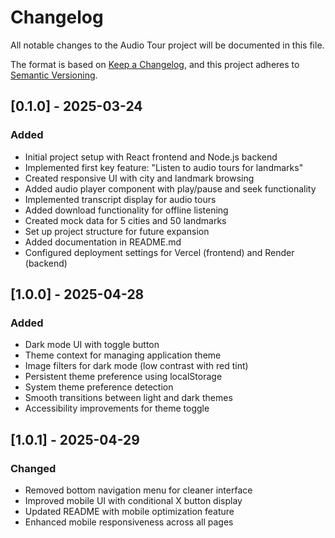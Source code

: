 # Changelog

All notable changes to the Audio Tour project will be documented in this file.

The format is based on [Keep a Changelog](https://keepachangelog.com/en/1.0.0/),
and this project adheres to [Semantic Versioning](https://semver.org/spec/v2.0.0.html).

## [0.1.0] - 2025-03-24

### Added
- Initial project setup with React frontend and Node.js backend
- Implemented first key feature: "Listen to audio tours for landmarks"
- Created responsive UI with city and landmark browsing
- Added audio player component with play/pause and seek functionality
- Implemented transcript display for audio tours
- Added download functionality for offline listening
- Created mock data for 5 cities and 50 landmarks
- Set up project structure for future expansion
- Added documentation in README.md
- Configured deployment settings for Vercel (frontend) and Render (backend)

## [1.0.0] - 2025-04-28
### Added
- Dark mode UI with toggle button
- Theme context for managing application theme
- Image filters for dark mode (low contrast with red tint)
- Persistent theme preference using localStorage
- System theme preference detection
- Smooth transitions between light and dark themes
- Accessibility improvements for theme toggle

## [1.0.1] - 2025-04-29
### Changed
- Removed bottom navigation menu for cleaner interface
- Improved mobile UI with conditional X button display
- Updated README with mobile optimization feature
- Enhanced mobile responsiveness across all pages